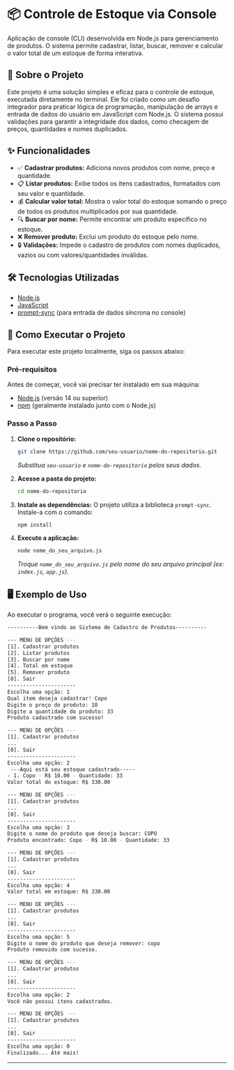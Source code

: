 # 📦 Controle de Estoque via Console

Aplicação de console (CLI) desenvolvida em Node.js para gerenciamento de produtos. O sistema permite cadastrar, listar, buscar, remover e calcular o valor total de um estoque de forma interativa.

## 📄 Sobre o Projeto

Este projeto é uma solução simples e eficaz para o controle de estoque, executada diretamente no terminal. Ele foi criado como um desafio integrador para praticar lógica de programação, manipulação de arrays e entrada de dados do usuário em JavaScript com Node.js. O sistema possui validações para garantir a integridade dos dados, como checagem de preços, quantidades e nomes duplicados.

## ✨ Funcionalidades

  - ✅ **Cadastrar produtos:** Adiciona novos produtos com nome, preço e quantidade.
  - 📋 **Listar produtos:** Exibe todos os itens cadastrados, formatados com seu valor e quantidade.
  - 💰 **Calcular valor total:** Mostra o valor total do estoque somando o preço de todos os produtos multiplicados por sua quantidade.
  - 🔍 **Buscar por nome:** Permite encontrar um produto específico no estoque.
  - ❌ **Remover produto:** Exclui um produto do estoque pelo nome.
  - 🔒 **Validações:** Impede o cadastro de produtos com nomes duplicados, vazios ou com valores/quantidades inválidas.

## 🛠️ Tecnologias Utilizadas

  - [Node.js](https://nodejs.org/en/)
  - [JavaScript](https://developer.mozilla.org/pt-BR/docs/Web/JavaScript)
  - [prompt-sync](https://www.npmjs.com/package/prompt-sync) (para entrada de dados síncrona no console)

## 🚀 Como Executar o Projeto

Para executar este projeto localmente, siga os passos abaixo:

### Pré-requisitos

Antes de começar, você vai precisar ter instalado em sua máquina:

  - [Node.js](https://nodejs.org/en/) (versão 14 ou superior)
  - [npm](https://www.npmjs.com/) (geralmente instalado junto com o Node.js)

### Passo a Passo

1.  **Clone o repositório:**

    ```sh
    git clone https://github.com/seu-usuario/nome-do-repositorio.git
    ```

    *Substitua `seu-usuario` e `nome-do-repositorio` pelos seus dados.*

2.  **Acesse a pasta do projeto:**

    ```sh
    cd nome-do-repositorio
    ```

3.  **Instale as dependências:**
    O projeto utiliza a biblioteca `prompt-sync`. Instale-a com o comando:

    ```sh
    npm install
    ```

4.  **Execute a aplicação:**

    ```sh
    node nome_do_seu_arquivo.js
    ```

    *Troque `nome_do_seu_arquivo.js` pelo nome do seu arquivo principal (ex: `index.js`, `app.js`).*

## 🖥️ Exemplo de Uso

Ao executar o programa, você verá o seguinte execução:

```sh
----------Bem vindo ao Sistema de Cadastro de Produtos----------

--- MENU DE OPÇÕES ---
[1]. Cadastrar produtos
[2]. Listar produtos
[3]. Buscar por nome
[4]. Total em estoque
[5]. Remover produto
[0]. Sair
----------------------
Escolha uma opção: 1
Qual item deseja cadastrar? Copo
Digite o preço do produto: 10
Digite a quantidade do produto: 33
Produto cadastrado com sucesso!

--- MENU DE OPÇÕES ---
[1]. Cadastrar produtos
...
[0]. Sair
----------------------
Escolha uma opção: 2
 ---Aqui está seu estoque cadastrado-----
- 1. Copo - R$ 10.00 - Quantidade: 33
Valor total do estoque: R$ 330.00

--- MENU DE OPÇÕES ---
[1]. Cadastrar produtos
...
[0]. Sair
----------------------
Escolha uma opção: 3
Digite o nome do produto que deseja buscar: COPO
Produto encontrado: Copo - R$ 10.00 - Quantidade: 33

--- MENU DE OPÇÕES ---
[1]. Cadastrar produtos
...
[0]. Sair
----------------------
Escolha uma opção: 4
Valor total em estoque: R$ 330.00

--- MENU DE OPÇÕES ---
[1]. Cadastrar produtos
...
[0]. Sair
----------------------
Escolha uma opção: 5
Digite o nome do produto que deseja remover: copo
Produto removido com sucesso.

--- MENU DE OPÇÕES ---
[1]. Cadastrar produtos
...
[0]. Sair
----------------------
Escolha uma opção: 2
Você não possui itens cadastrados.

--- MENU DE OPÇÕES ---
[1]. Cadastrar produtos
...
[0]. Sair
----------------------
Escolha uma opção: 0
Finalizado... Até mais!
```

-----
